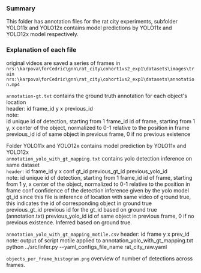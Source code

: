### Summary
This folder has annotation files for the rat city experiments, subfolder YOLO11x and YOLO12x contains model predictions by YOLO11x and YOLO12x model respectively.
### Explanation of each file
original videos are saved a series of frames in `nrs:\karpova\forCedric\gnn\rat_city\cohort1vs2_exp1\datasets\images\train`  
`nrs:\karpova\forCedric\gnn\rat_city\cohort1vs2_exp1\datasets\annotation.mp4`  

`annotation-gt.txt` contains the ground truth annotation for each object's location  
header: id frame_id y x previous_id  
note:   
id unique id of detection, starting from 1
frame_id id of frame, starting from 1
y, x center of the object, normalized to 0-1 relative to the position in frame
previous_id id of same object in previous frame, 0 if no previous existence  

Folder YOLO11x and YOLO12x contains model prediction by YOLO11x and YOLO12x  
`annotation_yolo_with_gt_mapping.txt` contains yolo detection inference on same dataset  
`header`: id frame_id y x conf gt_id previous_gt_id previous_yolo_id  
note:
id unique id of detection, starting from 1
frame_id id of frame, starting from 1
y, x center of the object, normalized to 0-1 relative to the position in frame
conf confidence of the detection inference given by the yolo model
gt_id since this file is inference of location with same video of ground true, this indicates the id of corresponding object in ground true  
previous_gt_id previous id for the gt_id based on ground true (annotation.txt)
previous_yolo_id id of same object in previous frame, 0 if no previous existence. Inferred based on ground true.  

`annotation_yolo_with_gt_mapping_motile.csv`
header: id frame y x prev_id
note: output of script motile applied to annotation_yolo_with_gt_mapping.txt
python ../src/infer.py --yaml_configs_file_name rat_city_raw.yaml

`objects_per_frame_histogram.png` overview of number of detections across frames.
